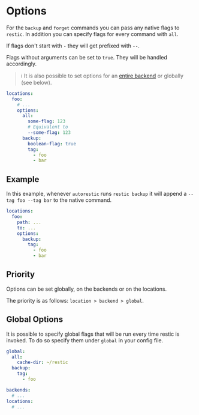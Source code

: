 # Options

For the `backup` and `forget` commands you can pass any native flags to `restic`. In addition you can specify flags for every command with `all`.

If flags don't start with `-` they will get prefixed with `--`.

Flags without arguments can be set to `true`. They will be handled accordingly.

> ℹ️ It is also possible to set options for an [entire backend](/backend/options) or globally (see below).

```yaml
locations:
  foo:
    # ...
    options:
      all:
        some-flag: 123
        # Equivalent to
        --some-flag: 123
      backup:
        boolean-flag: true
        tag:
          - foo
          - bar
```

## Example

In this example, whenever `autorestic` runs `restic backup` it will append a `--tag foo --tag bar` to the native command.

```yaml
locations:
  foo:
    path: ...
    to: ...
    options:
      backup:
        tag:
          - foo
          - bar
```

## Priority

Options can be set globally, on the backends or on the locations.

The priority is as follows: `location > backend > global`.

## Global Options

It is possible to specify global flags that will be run every time restic is invoked. To do so specify them under `global` in your config file.

```yaml
global:
  all:
    cache-dir: ~/restic
  backup:
    tag:
      - foo

backends:
  # ...
locations:
  # ...
```
